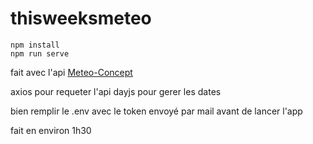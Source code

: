 # thisweeksmeteo
```
npm install
npm run serve

```




fait avec l'api [Meteo-Concept](https://api.meteo-concept.com/)

axios pour requeter l'api
dayjs pour gerer les dates

bien remplir le .env avec le token envoyé par mail avant de lancer l'app

fait en environ 1h30
